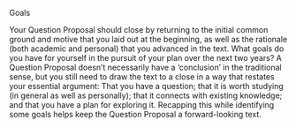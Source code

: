 Goals

Your Question Proposal should close by returning to the initial common ground and motive that you laid out at the beginning, as well as the rationale \(both academic and personal\) that you advanced in the text. What goals do you have for yourself in the pursuit of your plan over the next two years? A Question Proposal doesn’t necessarily have a ‘conclusion’ in the traditional sense, but you still need to draw the text to a close in a way that restates your essential argument: That you have a question; that it is worth studying \(in general as well as personally\); that it connects with existing knowledge; and that you have a plan for exploring it. Recapping this while identifying some goals helps keep the Question Proposal a forward-looking text.

